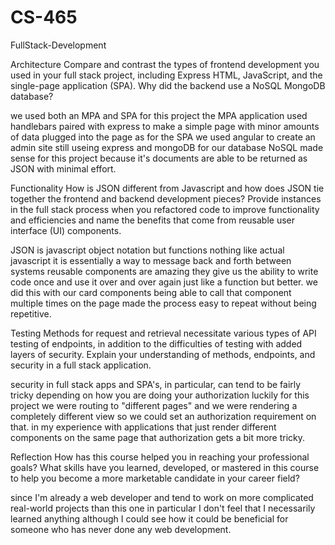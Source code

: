# CS-465
FullStack-Development


Architecture
Compare and contrast the types of frontend development you used in your full stack project, including Express HTML, JavaScript, and the single-page application (SPA).
Why did the backend use a NoSQL MongoDB database?

we used both an MPA and SPA for this project the MPA application used handlebars paired with express to make a simple page with minor amounts of data plugged into the page as for the SPA we used angular to create an admin site still useing express and mongoDB for our database NoSQL made sense for this project because it's documents are able to be returned as JSON with minimal effort. 


Functionality
How is JSON different from Javascript and how does JSON tie together the frontend and backend development pieces?
Provide instances in the full stack process when you refactored code to improve functionality and efficiencies and name the benefits that come from reusable user interface (UI) components.

JSON is javascript object notation but functions nothing like actual javascript it is essentially a way to message back and forth between systems reusable components are amazing they give us the ability to write code once and use it over and over again just like a function but better. we did this with our card components being able to call that component multiple times on the page made the process easy to repeat without being repetitive.

Testing
Methods for request and retrieval necessitate various types of API testing of endpoints, in addition to the difficulties of testing with added layers of security. Explain your understanding of methods, endpoints, and security in a full stack application.

security in full stack apps and SPA's, in particular, can tend to be fairly tricky depending on how you are doing your authorization luckily for this project we were routing to "different pages" and we were rendering a completely different view so we could set an authorization requirement on that. in my experience with applications that just render different components on the same page that authorization gets a bit more tricky. 


Reflection
How has this course helped you in reaching your professional goals? What skills have you learned, developed, or mastered in this course to help you become a more marketable candidate in your career field?

since I'm already a web developer and tend to work on more complicated real-world projects than this one in particular I don't feel that I necessarily learned anything although I could see how it could be beneficial for someone who has never done any web development. 
